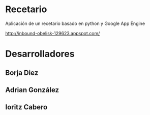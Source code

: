 # Recetario
Aplicación de un recetario basado en python y Google App Engine

http://inbound-obelisk-129623.appspot.com/




# Desarrolladores

  ## Borja Diez
  ## Adrian González
  ## Ioritz Cabero
